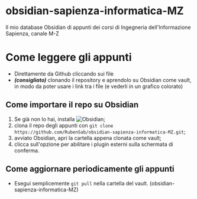 # obsidian-sapienza-informatica-MZ
Il mio database Obsidian di appunti dei corsi di Ingegneria dell'Informazione Sapienza, canale M-Z

# Come leggere gli appunti
- Direttamente da Github cliccando sui file
- ***(consigliato)*** clonando il repository e aprendolo su Obsidian come vault, in modo da poter usare i link tra i file (e vederli in un grafico colorato)

## Come importare il repo su Obsidian
1. Se già non lo hai, installa ![Obsidian](https://obsidian.md/);
2. clona il repo degli appunti con `git clone https://github.com/RubenSab/obsidian-sapienza-informatica-MZ.git`;
3. avviato Obsidian, apri la cartella appena clonata come vault;
4. clicca sull'opzione per abilitare i plugin esterni sulla schermata di conferma.

## Come aggiornare periodicamente gli appunti
- Esegui semplicemente `git pull` nella cartella del vault. (obsidian-sapienza-informatica-MZ)
